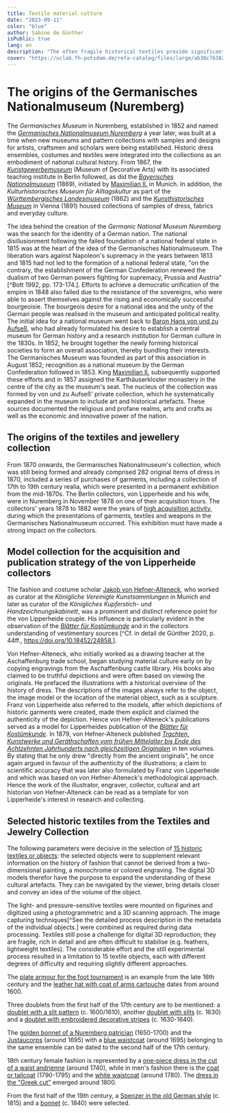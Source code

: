 ```yaml
---
title: Textile material culture
date: "2023-09-11"
color: "blue"
author: Sabine de Günther
isPublic: true
lang: en
description: "The often fragile historical textiles provide significant information about worn historical garments; they expand the information from pictorial and written sources to include the materiality of the object itself. Using a combination of 3D-scanning and photogrammetric data capture, navigable 3D-models were created for 15 selected textile ensembles from the Germanisches Nationalmuseum."
cover: "https://uclab.fh-potsdam.de/refa-catalog/files/large/ab30c76382676009f19ed73c92bde7daf303b39f.jpg"
---
```

# The origins of the Germanisches Nationalmuseum (Nuremberg)
The *Germanisches Museum* in Nuremberg, established in 1852 and named the *[Germanisches Nationalmuseum Nuremberg](https://www.gnm.de/your-museum-in-nuremberg/)* a year later, was built at a time when new museums and pattern collections with samples and designs for artists, craftsmen and scholars were being established. Historic dress ensembles, costumes and textiles were integrated into the collections as an embodiment of national cultural history. From 1867, the *[Kunstgewerbemuseum](https://www.smb.museum/en/museums-institutions/kunstgewerbemuseum/home/)* (Museum of Decorative Arts) with its associated teaching institute in Berlin followed, as did the *[Bayerisches Nationalmuseum](https://d-nb.info/gnd/2005502-X)* (1869), initiated by [Maximilian II.](item/67423) in Munich. In addition, the *Kulturhistorisches Museum für Alltagskultur* as part of the *[Württembergisches Landesmuseum](https://www.landesmuseum-stuttgart.de/en/visit/visitor-information)* (1862) and the *[Kunsthistorisches Museum](https://www.khm.at/en/)* in Vienna (1891) housed collections of samples of dress, fabrics and everyday culture.

The idea behind the creation of the *Germanic National Museum Nuremberg* was the search for the identity of a German nation. The national disillusionment following the failed foundation of a national federal state in 1815 was at the heart of the idea of the Germanisches Nationalmuseum. The liberation wars against Napoleon's supremacy in the years between 1813 and 1815 had not led to the formation of a national federal state, "on the contrary, the establishment of the German Confederation renewed the dualism of two German powers fighting for supremacy, Prussia and Austria" [^Bott 1992, pp. 173-174.]. Efforts to achieve a democratic unification of the empire in 1848 also failed due to the resistance of the sovereigns, who were able to assert themselves against the rising and economically successful bourgeoisie. The bourgeois desire for a national idea and the unity of the German people was realised in the museum and anticipated political reality. The initial idea for a national museum went back to [Baron Hans von und zu Aufseß](item/67424), who had already formulated his desire to establish a central museum for German history and a research institution for German culture in the 1830s. In 1852, he brought together the newly forming historical societies to form an overall association, thereby bundling their interests. The Germanisches Museum was founded as part of this association in August 1852; recognition as a national museum by the German Confederation followed in 1853. King [Maximilian II.](item/67423) subsequently supported these efforts and in 1857 assigned the Karthäuserkloster monastery in the centre of the city as the museum's seat. The nucleus of the collection was formed by von und zu Aufseß' private collection, which he systematically expanded in the museum to include art and historical artefacts. These sources documented the religious and profane realms, arts and crafts as well as the economic and innovative power of the nation.

## The origins of the textiles and jewellery collection
From 1870 onwards, the Germanisches Nationalmuseum's collection, which was still being formed and already comprised 282 original items of dress in 1870, included a series of purchases of garments, including a collection of 17th to 19th century realia, which were presented in a permanent exhibition from the mid-1870s.
The Berlin collectors, von Lipperheide and his wife, were in Nuremberg in November 1878 on one of their acquisition tours. The collectors' years 1878 to 1882 were the years of [high acquisition activity](set/67422), during which the presentations of garments, textiles and weapons in the Germanisches Nationalmuseum occurred. This exhibition must have made a strong impact on the collectors.

## Model collection for the acquisition and publication strategy of the von Lipperheide collectors
The fashion and costume scholar [Jakob von Hefner-Alteneck](item/38992), who worked as curator at the *Königliche Vereinigte Kunstsammlungen* in Munich and later as curator of the *Königliches Kupferstich- und Handzeichnungskabinett*, was a prominent and distinct reference point for the von Lipperheide couple. His influence is particularly evident in the observation of the *[Blätter für Kostümkunde](item/17794)* and in the collectors understanding of vestimentary sources [^Cf. in detail de Günther 2020, p. 44ff., https://doi.org/10.18452/24858.].

Von Hefner-Alteneck, who initially worked as a drawing teacher at the Aschaffenburg trade school, began studying material culture early on by copying engravings from the Aschaffenburg castle library. His books also claimed to be truthful depictions and were often based on viewing the originals. He prefaced the illustrations with a historical overview of the history of dress. The descriptions of the images always refer to the object, the image model or the location of the material object, such as a sculpture. Franz von Lipperheide also referred to the models, after which depictions of historic garments were created, made them explicit and claimed the authenticity of the depiction. Hence von Hefner-Alteneck's publications served as a model for Lipperheides publication of the *[Blätter für Kostümkunde](item/17794)*. In 1879, von Hefner-Alteneck published *[Trachten, Kunstwerke und Geräthschaften vom frühen Mittelalter bis Ende des Achtzehnten Jahrhunderts nach gleichzeitigen Originalen](https://www.deutsche-digitale-bibliothek.de/item/OSK6REFMGAJBKMUY4RMRKFLTG3W4V7U7)* in ten volumes. By stating that he only drew "directly from the ancient originals", he once again argued in favour of the authenticity of the illustrations; a claim to scientific accuracy that was later also formulated by Franz von Lipperheide and which was based on von Hefner-Alteneck's methodological approach. Hence the work of the illustrator, engraver, collector, cultural and art historian von Hefner-Alteneck can be read as a template for von Lipperheide's interest in research and collecting.

## Selected historic textiles from the Textiles and Jewelry Collection
The following parameters were decisive in the selection of [15 historic textiles or objects](set/45212): the selected objects were to supplement relevant information on the history of fashion that cannot be derived from a two-dimensional painting, a monochrome or colored engraving. The digital 3D models therefor have the purpose to expand the understanding of these cultural artefacts. They can be navigated by the viewer, bring details closer and convey an idea of the volume of the object. 

The light- and pressure-sensitive textiles were mounted on figurines and digitized using a photogrammetric and a 3D scanning approach. The image capturing techniques[^See the detailed process description in the metadata of the individual objects.] were combined as required during data processing. Textiles still pose a challenge for digital 3D reproduction; they are fragile, rich in detail and are often difficult to stabilise (e.g. feathers, lightweight textiles). The considerable effort and the still experimental process resulted in a limitation to 15 textile objects, each with different degrees of difficulty and requiring slightly different approaches.

The [plate armour for the foot tournament](item/19630) is an example from the late 16th century and the [leather hat with coat of arms cartouche](item/25338) dates from around 1600.

Three doublets from the first half of the 17th century are to be mentioned: a [doublet with a slit pattern](item/19078) (c. 1600/1610), another [doublet with slits](item/19898) (c. 1630) and a [doublet with embroidered decorative stripes](item/19905) (c. 1630-1640). 

The [golden bonnet of a Nuremberg patrician](item/19903) (1650-1700) and the [Justaucorps](item/18851) (around 1695) with a  [blue waistcoat](item/18844) (around 1695) belonging to the same ensemble can be dated to the second half of the 17th century.

18th century female fashion is represented by a [one-piece dress in the cut of a waist andrienne](item/19625) (around 1740), while in men's fashion there is the [coat or tailcoat](item/19110) (1790-1795) and the  [white waistcoat](item/18828) (around 1780). The [dress in the "Greek cut"](item/19901) emerged around 1800.

From the first half of the 19th century, a [Spenzer in the old German style](item/18742) (c. 1815) and a [bonnet](item/19618) (c. 1840) were selected.
